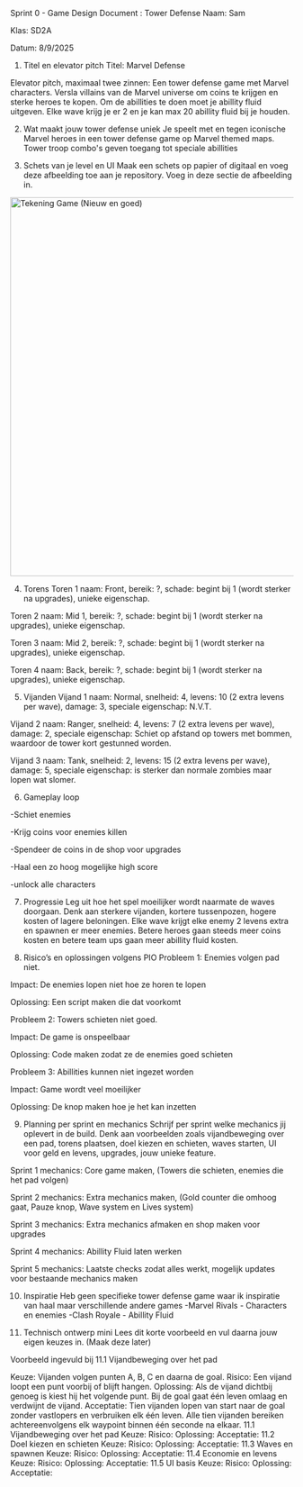 Sprint 0 - Game Design Document : Tower Defense
Naam: Sam

Klas: SD2A

Datum: 8/9/2025

1. Titel en elevator pitch
Titel: Marvel Defense

Elevator pitch, maximaal twee zinnen: Een tower defense game met Marvel characters. Versla villains van de Marvel universe om coins te krijgen en sterke heroes te kopen. Om de abillities te doen moet je abillity fluid uitgeven. Elke wave krijg je er 2 en je kan max 20 abillity fluid bij je houden.

2. Wat maakt jouw tower defense uniek
Je speelt met en tegen iconische Marvel heroes in een tower defense game op Marvel themed maps. Tower troop combo's geven toegang tot speciale abillities

3. Schets van je level en UI
Maak een schets op papier of digitaal en voeg deze afbeelding toe aan je repository. Voeg in deze sectie de afbeelding in.
<img width="1162" height="673" alt="Tekening Game (Nieuw en goed)" src="https://github.com/user-attachments/assets/7bb1c1c1-7f41-476e-b502-fdbabb406dbd" />


4. Torens
Toren 1 naam: Front, bereik: ?, schade: begint bij 1 (wordt sterker na upgrades), unieke eigenschap.

Toren 2 naam: Mid 1, bereik: ?, schade: begint bij 1 (wordt sterker na upgrades), unieke eigenschap.

Toren 3 naam: Mid 2, bereik: ?, schade: begint bij 1 (wordt sterker na upgrades), unieke eigenschap.

Toren 4 naam: Back, bereik: ?, schade: begint bij 1 (wordt sterker na upgrades), unieke eigenschap.

5. Vijanden
Vijand 1 naam: Normal, snelheid: 4, levens: 10 (2 extra levens per wave), damage: 3, speciale eigenschap: N.V.T.

Vijand 2 naam: Ranger, snelheid: 4, levens: 7 (2 extra levens per wave), damage: 2, speciale eigenschap: Schiet op afstand op towers met bommen, waardoor de tower kort gestunned worden.

Vijand 3 naam: Tank, snelheid: 2, levens: 15 (2 extra levens per wave), damage: 5, speciale eigenschap: is sterker dan normale zombies maar lopen wat slomer.

6. Gameplay loop

-Schiet enemies

-Krijg coins voor enemies killen

-Spendeer de coins in de shop voor upgrades

-Haal een zo hoog mogelijke high score

-unlock alle characters

7. Progressie
Leg uit hoe het spel moeilijker wordt naarmate de waves doorgaan. Denk aan sterkere vijanden, kortere tussenpozen, hogere kosten of lagere beloningen.
Elke wave krijgt elke enemy 2 levens extra en spawnen er meer enemies. Betere heroes gaan steeds meer coins kosten en betere team ups gaan meer abillity fluid kosten.

8. Risico’s en oplossingen volgens PIO
Probleem 1: Enemies volgen pad niet.

Impact: De enemies lopen niet hoe ze horen te lopen

Oplossing: Een script maken die dat voorkomt

Probleem 2: Towers schieten niet goed.

Impact: De game is onspeelbaar

Oplossing: Code maken zodat ze de enemies goed schieten

Probleem 3: Abillities kunnen niet ingezet worden

Impact: Game wordt veel moeilijker

Oplossing: De knop maken hoe je het kan inzetten

9. Planning per sprint en mechanics
Schrijf per sprint welke mechanics jij oplevert in de build. Denk aan voorbeelden zoals vijandbeweging over een pad, torens plaatsen, doel kiezen en schieten, waves starten, UI voor geld en levens, upgrades, jouw unieke feature.

Sprint 1 mechanics: Core game maken, (Towers die schieten, enemies die het pad volgen)

Sprint 2 mechanics: Extra mechanics maken, (Gold counter die omhoog gaat, Pauze knop, Wave system en Lives system)

Sprint 3 mechanics: Extra mechanics afmaken en shop maken voor upgrades

Sprint 4 mechanics: Abillity Fluid laten werken

Sprint 5 mechanics: Laatste checks zodat alles werkt, mogelijk updates voor bestaande mechanics maken

10. Inspiratie
Heb geen specifieke tower defense game waar ik inspiratie van haal maar verschillende andere games
-Marvel Rivals - Characters en enemies
-Clash Royale - Abillity Fluid

11. Technisch ontwerp mini
Lees dit korte voorbeeld en vul daarna jouw eigen keuzes in.
(Maak deze later)

Voorbeeld ingevuld bij 11.1 Vijandbeweging over het pad

Keuze: Vijanden volgen punten A, B, C en daarna de goal.
Risico: Een vijand loopt een punt voorbij of blijft hangen.
Oplossing: Als de vijand dichtbij genoeg is kiest hij het volgende punt. Bij de goal gaat één leven omlaag en verdwijnt de vijand.
Acceptatie: Tien vijanden lopen van start naar de goal zonder vastlopers en verbruiken elk één leven. Alle tien vijanden bereiken achtereenvolgens elk waypoint binnen één seconde na elkaar.
11.1 Vijandbeweging over het pad
Keuze:
Risico:
Oplossing:
Acceptatie:
11.2 Doel kiezen en schieten
Keuze:
Risico:
Oplossing:
Acceptatie:
11.3 Waves en spawnen
Keuze:
Risico:
Oplossing:
Acceptatie:
11.4 Economie en levens
Keuze:
Risico:
Oplossing:
Acceptatie:
11.5 UI basis
Keuze:
Risico:
Oplossing:
Acceptatie:
